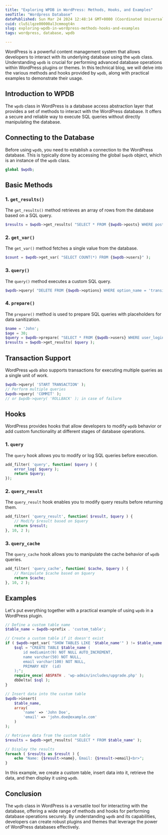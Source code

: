 ```yaml
---
title: "Exploring WPDB in WordPress: Methods, Hooks, and Examples"
seoTitle: "Wordpress Database"
datePublished: Sun Mar 24 2024 12:48:14 GMT+0000 (Coordinated Universal Time)
cuid: clu5ilqze00000al3cmmogt4n
slug: exploring-wpdb-in-wordpress-methods-hooks-and-examples
tags: wordpress, database, wpdb

---
```


WordPress is a powerful content management system that allows developers to interact with its underlying database using the `wpdb` class. Understanding `wpdb` is crucial for performing advanced database operations within WordPress plugins or themes. In this technical blog, we will delve into the various methods and hooks provided by `wpdb`, along with practical examples to demonstrate their usage.

## Introduction to WPDB

The `wpdb` class in WordPress is a database access abstraction layer that provides a set of methods to interact with the WordPress database. It offers a secure and reliable way to execute SQL queries without directly manipulating the database.

## Connecting to the Database

Before using `wpdb`, you need to establish a connection to the WordPress database. This is typically done by accessing the global `$wpdb` object, which is an instance of the `wpdb` class.

```php
global $wpdb;
```

## Basic Methods

### 1\. `get_results()`

The `get_results()` method retrieves an array of rows from the database based on a SQL query.

```php
$results = $wpdb->get_results( "SELECT * FROM {$wpdb->posts} WHERE post_type = 'post'" );
```

### 2\. `get_var()`

The `get_var()` method fetches a single value from the database.

```php
$count = $wpdb->get_var( "SELECT COUNT(*) FROM {$wpdb->users}" );
```

### 3\. `query()`

The `query()` method executes a custom SQL query.

```php
$wpdb->query( "DELETE FROM {$wpdb->options} WHERE option_name = 'transient_name'" );
```

### 4\. `prepare()`

The `prepare()` method is used to prepare SQL queries with placeholders for data sanitization.

```php
$name = 'John';
$age = 30;
$query = $wpdb->prepare( "SELECT * FROM {$wpdb->users} WHERE user_login = %s AND user_age > %d", $name, $age );
$results = $wpdb->get_results( $query );
```

## Transaction Support

WordPress `wpdb` also supports transactions for executing multiple queries as a single unit of work.

```php
$wpdb->query( 'START TRANSACTION' );
// Perform multiple queries
$wpdb->query( 'COMMIT' );
// or $wpdb->query( 'ROLLBACK' ); in case of failure
```

## Hooks

WordPress provides hooks that allow developers to modify `wpdb` behavior or add custom functionality at different stages of database operations.

### 1\. `query`

The `query` hook allows you to modify or log SQL queries before execution.

```php
add_filter( 'query', function( $query ) {
    error_log( $query );
    return $query;
});
```

### 2\. `query_result`

The `query_result` hook enables you to modify query results before returning them.

```php
add_filter( 'query_result', function( $result, $query ) {
    // Modify $result based on $query
    return $result;
}, 10, 2 );
```

### 3\. `query_cache`

The `query_cache` hook allows you to manipulate the cache behavior of `wpdb` queries.

```php
add_filter( 'query_cache', function( $cache, $query ) {
    // Manipulate $cache based on $query
    return $cache;
}, 10, 2 );
```

## Examples

Let's put everything together with a practical example of using `wpdb` in a WordPress plugin.

```php
// Define a custom table name
$table_name = $wpdb->prefix . 'custom_table';

// Create a custom table if it doesn't exist
if ( $wpdb->get_var( "SHOW TABLES LIKE '$table_name'" ) != $table_name ) {
    $sql = "CREATE TABLE $table_name (
        id mediumint(9) NOT NULL AUTO_INCREMENT,
        name varchar(50) NOT NULL,
        email varchar(100) NOT NULL,
        PRIMARY KEY  (id)
    );";
    require_once( ABSPATH . 'wp-admin/includes/upgrade.php' );
    dbDelta( $sql );
}

// Insert data into the custom table
$wpdb->insert(
    $table_name,
    array(
        'name' => 'John Doe',
        'email' => 'john.doe@example.com'
    )
);

// Retrieve data from the custom table
$results = $wpdb->get_results( "SELECT * FROM $table_name" );

// Display the results
foreach ( $results as $result ) {
    echo "Name: {$result->name}, Email: {$result->email}<br>";
}
```

In this example, we create a custom table, insert data into it, retrieve the data, and then display it using `wpdb`.

## Conclusion

The `wpdb` class in WordPress is a versatile tool for interacting with the database, offering a wide range of methods and hooks for performing database operations securely. By understanding `wpdb` and its capabilities, developers can create robust plugins and themes that leverage the power of WordPress databases effectively.